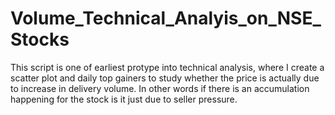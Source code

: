 # Volume_Technical_Analyis_on_NSE_Stocks
This script is one of earliest protype into technical analysis, where I create a scatter plot and daily top gainers to study whether the price is actually due to increase in delivery volume. In other words if there is an accumulation happening for the stock is it just due to seller pressure. 
